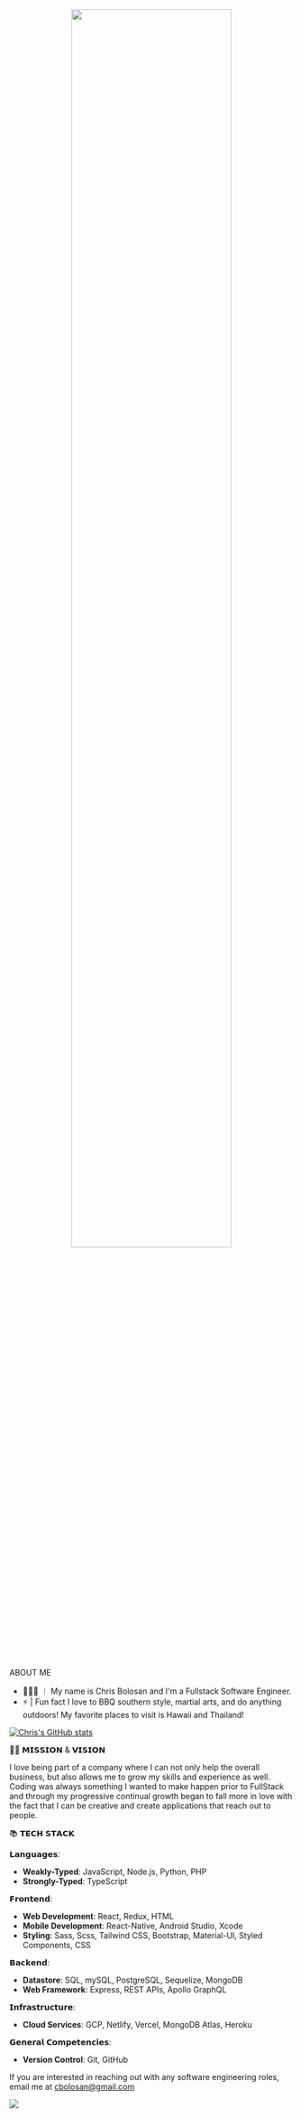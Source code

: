<div align="center">
<img  src="https://svg-banners.vercel.app/api?type=luminance&text1=howdy👋&width=800&height=400" align="center" style="width: 75%" />
</div>

ABOUT ME
- 👩🏻‍💻 ︱ My name is Chris Bolosan and I'm a Fullstack Software Engineer.
- ⚡ | Fun fact I love to BBQ southern style, martial arts, and do anything outdoors! My favorite places to visit is Hawaii and Thailand!

[![Chris's GitHub stats](https://github-readme-stats.vercel.app/api?username=chrisbolosan&theme=midnight-purple&show_icons=true&custom_title=Chris'+Cool+Stats)](https://github.com/chrisbolosan/github-readme-stats)
<br/>

🙌🏼 𝗠𝗜𝗦𝗦𝗜𝗢𝗡 & 𝗩𝗜𝗦𝗜𝗢𝗡

 I love being part of a company where I can not only help the overall business, but also allows me to grow my skills and experience as well. Coding was always something I wanted to make happen prior to FullStack and through my progressive continual growth began to fall more in love with the fact that I can be creative and create applications that reach out to people.
 
📚 𝗧𝗘𝗖𝗛 𝗦𝗧𝗔𝗖𝗞

𝗟𝗮𝗻𝗴𝘂𝗮𝗴𝗲𝘀:

- **Weakly-Typed**: JavaScript, Node.js, Python, PHP
- **Strongly-Typed**: TypeScript

𝗙𝗿𝗼𝗻𝘁𝗲𝗻𝗱:

- **Web Development**: React, Redux, HTML
- **Mobile Development**: React-Native, Android Studio, Xcode
- **Styling**: Sass, Scss, Tailwind CSS, Bootstrap, Material-UI, Styled Components, CSS

𝗕𝗮𝗰𝗸𝗲𝗻𝗱:

- **Datastore**: SQL, mySQL, PostgreSQL, Sequelize, MongoDB
- **Web Framework**: Express, REST APIs, Apollo GraphQL

𝗜𝗻𝗳𝗿𝗮𝘀𝘁𝗿𝘂𝗰𝘁𝘂𝗿𝗲:

- **Cloud Services**:  GCP, Netlify, Vercel, MongoDB Atlas, Heroku

𝗚𝗲𝗻𝗲𝗿𝗮𝗹 𝗖𝗼𝗺𝗽𝗲𝘁𝗲𝗻𝗰𝗶𝗲𝘀:

- **Version Control**: Git, GitHub
<!-- - **Unit Testing**: Jasmine, Jest, Mocha -->

If you are interested in reaching out with any software engineering roles, email me at cbolosan@gmail.com

![](https://komarev.com/ghpvc/?username=your-chrisbolosan&color=blueviolet&style=plastic)








